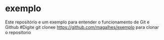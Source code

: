 # exemplo

Este repositório e um exemplo para entender o funcionamento de Git e Github
#Digite git clonee https://github.com/magalhes/exemplo para clonar o repositorio

